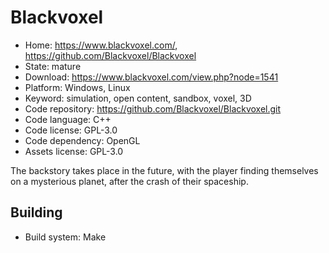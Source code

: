 # Blackvoxel

- Home: https://www.blackvoxel.com/, https://github.com/Blackvoxel/Blackvoxel
- State: mature
- Download: https://www.blackvoxel.com/view.php?node=1541
- Platform: Windows, Linux
- Keyword: simulation, open content, sandbox, voxel, 3D
- Code repository: https://github.com/Blackvoxel/Blackvoxel.git
- Code language: C++
- Code license: GPL-3.0
- Code dependency: OpenGL
- Assets license: GPL-3.0

The backstory takes place in the future, with the player finding themselves on a mysterious planet, after the crash of their spaceship.

## Building

- Build system: Make
